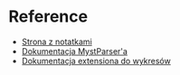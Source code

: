 # Reference

- [Strona z notatkami](https://gucio321.github.io/matematyka)
- [Dokumentacja MystParser'a](https://myst-parser.readthedocs.io/en/latest/)
- [Dokumentacja extensiona do wykresów](https://pypi.org/project/sphinx-plot-directive/)
